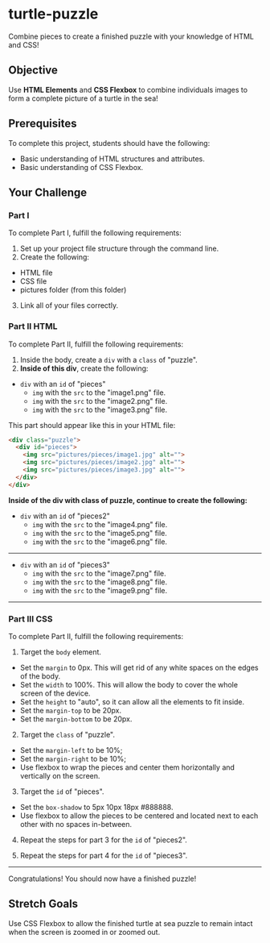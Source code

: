# turtle-puzzle

Combine pieces to create a finished puzzle with your knowledge of HTML and CSS!

## Objective

Use **HTML Elements** and **CSS Flexbox** to combine individuals images to form a complete picture of a turtle in the sea!

## Prerequisites

To complete this project, students should have the following:
* Basic understanding of HTML structures and attributes.
* Basic understanding of CSS Flexbox.

## Your Challenge

### Part I

To complete Part I, fulfill the following requirements:

1. Set up your project file structure through the command line.
2. Create the following:
* HTML file
* CSS file
* pictures folder (from this folder)
3. Link all of your files correctly.

### Part II HTML

To complete Part II, fulfill the following requirements:

1. Inside the body, create a ```div``` with a ```class``` of "puzzle".
2. **Inside of this div**, create the following:

  * ```div``` with an ```id``` of "pieces"
    * ```img``` with the ```src``` to the "image1.png" file.
    * ```img``` with the ```src``` to the "image2.png" file.
    * ```img``` with the ```src``` to the "image3.png" file.

This part should appear like this in your HTML file:

``` HTML
<div class="puzzle">
  <div id="pieces">
    <img src="pictures/pieces/image1.jpg" alt="">
    <img src="pictures/pieces/image2.jpg" alt="">
    <img src="pictures/pieces/image3.jpg" alt="">
  </div>
</div>
```

**Inside of the div with class of puzzle, continue to create the following:**

* ```div``` with an ```id``` of "pieces2"
  * ```img``` with the ```src``` to the "image4.png" file.
  * ```img``` with the ```src``` to the "image5.png" file.
  * ```img``` with the ```src``` to the "image6.png" file.

---

* ```div``` with an ```id``` of "pieces3"
  * ```img``` with the ```src``` to the "image7.png" file.
  * ```img``` with the ```src``` to the "image8.png" file.
  * ```img``` with the ```src``` to the "image9.png" file.

---

### Part III CSS

To complete Part II, fulfill the following requirements:

1. Target the ```body``` element.
* Set the ```margin``` to 0px. This will get rid of any white spaces on the edges of the body.
* Set the ```width``` to 100%. This will allow the body to cover the whole screen of the device.
* Set the ```height``` to "auto", so it can allow all the elements to fit inside.
* Set the ```margin-top``` to be 20px.
* Set the ```margin-bottom``` to be 20px.

2. Target the ```class``` of "puzzle".
* Set the ```margin-left``` to be 10%;
* Set the ```margin-right``` to be 10%;
* Use flexbox to wrap the pieces and center them horizontally and vertically on the screen.

3. Target the ```id``` of "pieces".
* Set the ```box-shadow``` to 5px 10px 18px #888888.
* Use flexbox to allow the pieces to be centered and located next to each other with no spaces in-between.

4. Repeat the steps for part 3 for the  ```id``` of "pieces2".

5. Repeat the steps for part 4 for the  ```id``` of "pieces3".

---

Congratulations! You should now have a finished puzzle!

## Stretch Goals

Use CSS Flexbox to allow the finished turtle at sea puzzle to remain intact when the screen is zoomed in or zoomed out.
